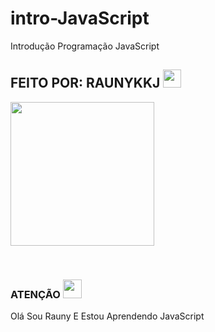 # intro-JavaScript
 Introdução Programação JavaScript
## FEITO POR: RAUNYKKJ <img src="https://github.com/TheDudeThatCode/TheDudeThatCode/blob/master/Assets/Hi.gif" width="29px">
<p>
<img src="https://gifdb.com/images/high/meliodas-black-mark-cnliycz7ztda93un.gif" width="230" height="230"/>
</p>
<br>


 
</details>

### ATENÇÃO <img src="https://github.com/TheDudeThatCode/TheDudeThatCode/blob/master/Assets/Mario_Hello_Big.gif?raw=true" width="30" height="30"/>
Olá Sou Rauny E Estou Aprendendo JavaScript
</div>